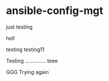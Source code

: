 # ansible-config-mgt

just testing

hell

testing testing11


Testing ..............
teee


GGG
Trying again
